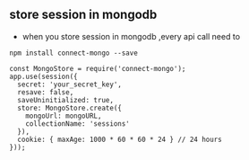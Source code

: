 ## store session in mongodb

- when you store session in mongodb ,every api call need to  

```
npm install connect-mongo --save
```


```
const MongoStore = require('connect-mongo');
app.use(session({
  secret: 'your_secret_key', 
  resave: false,
  saveUninitialized: true,
  store: MongoStore.create({
    mongoUrl: mongoURL,
    collectionName: 'sessions'
  }),
  cookie: { maxAge: 1000 * 60 * 60 * 24 } // 24 hours
}));
```